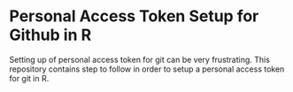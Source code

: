 # Personal Access Token Setup for Github in R
Setting up of personal access token for git can be very frustrating. This repository contains step to follow in order to setup a personal access token for git in R.
